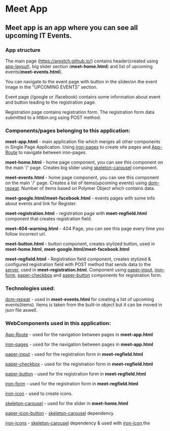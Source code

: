 # Meet App

## Meet app is an app where you can see all upcoming IT Events.

### App structure
The main page (https://arestch.github.io/) contains header(created using [app-layout](https://www.webcomponents.org/element/PolymerElements/app-layout)), big slider section (__meet-home.html__) and list of upcoming events(__meet-events.html__).

You can navigate to the event page with button in the slider/on the event image in the "UPCOMING EVENTS" section.

Event page (/google or /facebook) contains some information about event and button leading to the registration page.

Registration page contains registration form. The ​registration ​form data submitted to a httbin.org using POST method.


### Components/pages belonging to this application: 

__meet-app.html__ - main application file which merges all other components in Single Page Application.
Using [iron-pages](https://www.webcomponents.org/element/PolymerElements/iron-pages) to create site pages and [App-Route](https://www.webcomponents.org/element/PolymerElements/app-route) to navigate between iron-pages.

__meet-home.html__ - home page component, you can see this component on the main '/' page. Creates big slider using [skeleton-carousel](https://www.webcomponents.org/element/FabricElements/skeleton-carousel) component.

__meet-events.html__ - home page component, you can see this component on the main '/' page. Creates a list of items(upcoming events) using [dom-repeat](https://www.polymer-project.org/2.0/docs/api/elements/Polymer.DomRepeat).
Number of items based on Polymer Object which contains data.

__meet-google.html/meet-facebook.html__ - events pages with some info about events and link for Register.

__meet-registration.html__ - registration page with __meet-regfield.html__ component that creates registration field.

__meet-404-warning.html__ - 404 Page, you can see this page every time you follow incorrect url.

__meet-button.html__ - button component, creates stylized button, used in __meet-home.html__, __meet-google.html/meet-facebook.html__

__meet-regfield.html__ - Registration field component, creates stylized & configured registration field with POST method that sends data to the [server](https://httpbin.org), used in __meet-registration.html__.
Component using [paper-input](https://www.webcomponents.org/element/PolymerElements/paper-input), [iron-form](https://www.webcomponents.org/element/PolymerElements/iron-form), [paper-checkbox](https://www.webcomponents.org/element/PolymerElements/paper-checkbox) and
[paper-button](https://www.webcomponents.org/element/PolymerElements/paper-button) components for registration form.

### Technologies used:
[dom-repeat](https://www.polymer-project.org/2.0/docs/api/elements/Polymer.DomRepeat) - used in __meet-events.html__ for creating a list of upcoming events(items). Items is taken from the built-in object but it can be moved in json file aswell.

### WebComponents used in this application:
[App-Route](https://www.webcomponents.org/element/PolymerElements/app-route) - used for the navigation between pages in __meet-app.html__ 

[iron-pages](https://www.webcomponents.org/element/PolymerElements/iron-pages) - used for the navigation between pages in __meet-app.html__

[paper-input](https://www.webcomponents.org/element/PolymerElements/paper-input) - used for the registration form in __meet-regfield.html__

[paper-checkbox](https://www.webcomponents.org/element/PolymerElements/paper-checkbox) - used for the registration form in __meet-regfield.html__

[paper-button](https://www.webcomponents.org/element/PolymerElements/paper-button) - used for the registration form in __meet-regfield.html__

[iron-form](https://www.webcomponents.org/element/PolymerElements/iron-form) - used for the registration form in __meet-regfield.html__

[iron-icon](https://www.webcomponents.org/element/PolymerElements/iron-icon) - used to create icons.

[skeleton-carousel](https://www.webcomponents.org/element/FabricElements/skeleton-carousel) - used for the slider in __meet-home.html__

[paper-icon-button](https://www.webcomponents.org/element/PolymerElements/paper-icon-button) - [skeleton-carousel](https://www.webcomponents.org/element/FabricElements/skeleton-carousel) dependency.

[iron-icons](https://www.webcomponents.org/element/PolymerElements/iron-icons/elements/iron-icons)  - [skeleton-carousel](https://www.webcomponents.org/element/FabricElements/skeleton-carousel) dependency & used with [iron-icon](https://www.webcomponents.org/element/PolymerElements/iron-icon).the 